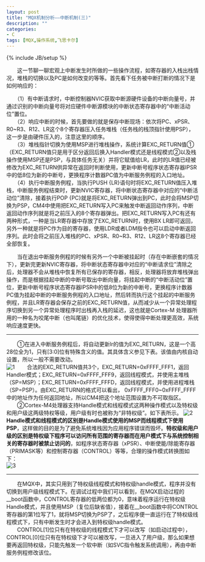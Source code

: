 ```yaml
---
layout: post
title: "MQX机制分析——中断机制(三)"
description: ""
categories: 
- C
tags: [MQX,操作系统,飞思卡尔]
---
```

{% include JB/setup %}

　　这一节聊一聊宏观上中断发生时所做的一些操作流程，如寄存器的入栈出栈情况，堆栈的切换以及PC是如何改变的等等。首先看下任务被中断打断的情况下是如何响应的：
  
　　（1）有中断请求时，中断控制器NVIC获取中断源硬件设备的中断向量号，并通过识别的中断向量号将对应硬件中断源模块的中断状态寄存器中的“中断活动位”置位。  
　　（2）响应中断的时候，首先要做的就是保存中断现场：依次将PC、xPSR、R0~R3、R12、LR这个8个寄存器压入任务堆栈（任务栈的栈顶指针使用PSP），这一步是由硬件压入的，注意这里的顺序。  
　　（3）堆栈指针切换为使用MSP进行堆栈操作，系统计算EXC\_RETURN值①（EXC\_RETURN值只是用于区分返回后换入Handler模式还是线程模式②以及栈操作使用MSP还是PSP，与具体任务无关）并将它赋值给LR，此时的LR值已经被修改为EXC\_RETURN供异常在返回时判断使用，更新中断号程序状态寄存器IPSR中的低8位为新的中断号，更换程序计数器PC值为中断服务例程的入口地址。  
　　（4）执行中断服务例程，当执行PUSH {LR}语句时将EXC\_RETURN值压入堆栈，中断服务例程结束时，更新NVIC寄存器，将中断状态寄存器中对应的“中断活动位”清除，接着执行POP {PC}就是将EXC\_RETURN弹出到PC，此时会将MSP切换为PSP，CM4中使用把EXC\_RETURN写入PC来触发中断返回动作序列，中断返回动作序列就是将之前压入的8个寄存器弹出。把EXC\_RETURN写入PC有还有两种形式，一种是当LR寄存器中存放了EXC\_RETURN时，使用BX LR即可返回，另外一种就是将PC作为目的寄存器，使用LDR或者LDM指令也可以启动中断返回序列。此时会将之前压入堆栈的PC、xPSR、R0~R3、R12、LR这8个寄存器已经全部恢复。  

　　当在退出中断服务例程的时候有另外一个中断被挂起时（存在中断嵌套的情况下），更新完更新NVIC寄存器，将中断状态寄存器中对应的“中断请求位”清除之后，处理器不会从堆栈中恢复所有已保存的寄存器，相反，处理器将放弃堆栈弹出操作，而是根据挂起中断的中断号取出中断向量，将挂起中断的“中断活动位”置位，更新中断号程序状态寄存器IPSR中的低8位为新的中断号，更换程序计数器PC值为挂起中断的中断服务例程的入口地址，然后转而执行这个挂起的中断服务例程，并且LR寄存器会保存之前的EXC\_RETURN值，从而减少从一个异常处理程序切换到另一个异常处理程序时出栈再入栈的延迟，这也就是Cortex-M 处理器所用的一种名为咬尾中断（也叫尾链）的优化技术，使得使得中断处理更高效，系统响应速度更快。


----------
  
　　①在进入中断服务例程后，将自动更新lr的值为EXC\_RETURN，这是一个高28位全为1，只有[3:0]位有特殊含义的值。其具体含义参见下表。该值由内核自动设置，所以一般不需要改动。  
![1](http://github-blog.qiniudn.com/2014-02-28-mqx-interrupt-3-1.png-BlogPic)
　　合法的EXC\_RETURN值共3个，EXC\_RETURN=0xFFFF\_FFF1，返回Handler模式；EXC\_RETURN=0xFFFF\_FFF9，返回线程模式，并使用主堆栈（SP=MSP）；EXC\_RETURN=0xFFFF\_FFFD，返回线程模式，并使用进程堆栈（SP=PSP）。由EXC\_RETURN的格式可以看出， 0xFFFF\_FFF0~0xFFFF\_FFFF中的地址作为任何返回地址，所以CM4把这个地址范围设置为不可取指区。  
　　②Cortex-M4处理器支持Handle模式和线程模式这两种操作模式以及特权级和用户级这两级特权等级，用户级有时也被称为“非特权级”。如下表所示。
![2](http://github-blog.qiniudn.com/2014-02-28-mqx-interrupt-3-2.png-BlogPic)
　　**Handle模式和线程模式的区别是Handle模式使用的MSP而线程模式下使用PSP**，这样做的目的是为了避免系统堆栈因为应用程序错误而毁坏。**特权级和用户级的区别是特权级下程序可以访问所有范围的寄存器而在用户模式下与系统控制相关的寄存器时被禁止访问的**，如程序状态寄存器（xPSR）、中断使能/除能寄存器（PRIMASK等）和控制寄存器（CONTROL）等等，合理的操作模式转换图如下：  
![3](http://github-blog.qiniudn.com/2014-02-28-mqx-interrupt-3-3.png-BlogPic)  

----------

　　在MQX中，其实只用到了特权级线程模式和特权级handle模式，程序并没有切换到用户级线程模式下。在调试过程中我们可以看到，在MQX启动过程的\_\_boot函数中，CONTROL寄存器的低两位都为0，意味着程序运行在特权级Handle模式，并且使用MSP（复位后缺省值），接着在\_\_boot函数中将CONTROL寄存器的第1位写了1，就将MSP切换为PSP了，之后程序便一直运行在了特权级线程模式下，只有中断发生时才会进入到特权级handle模式。  
　　CONTROL[1]位只有在特权级的线程模式下才可以改写（如启动过程中），CONTROL[0]位只有在特权级下才可以被改写，一旦进入了用户级，那么如果想要再返回特权级，只能先触发一个软中断（如SVC指令触发系统调用），再由中断服务例程修改该位。
